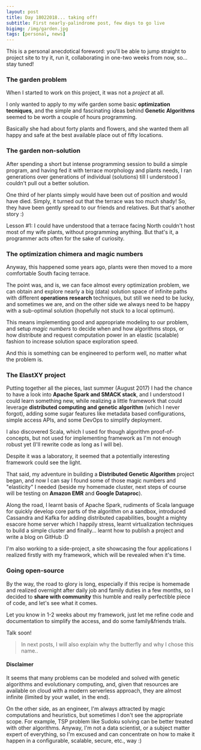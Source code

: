 ```yaml
---
layout: post
title: Day 18022018... taking off!
subtitle: First nearly-palindrome post, few days to go live
bigimg: /img/garden.jpg
tags: [personal, news]
---
```

This is a personal anecdotical foreword: you'll be able to jump straight to project site to try it, run it, collaborating in one-two weeks from now, so... stay tuned!

### The garden problem

When I started to work on this project, it was not a *project* at all.

I only wanted to apply to my wife garden some basic **optimization tecniques**, and the simple and fascinating ideas behind **Genetic Algorithms** seemed to be worth a couple of hours programming.

Basically she had about forty plants and flowers, and she wanted them all happy and safe at the best available place out of fifty locations.

### The garden non-solution

After spending a short but intense programming session to build a simple program, and having fed it with terrace morphology and plants needs, I ran generations over generations of individual (solutions) till I understood I couldn't pull out a better solution.

One third of her plants simply would have been out of position and would have died. Simply, it turned out that the terrace was too much shady! So, they have been gently spread to our friends and relatives. But that's another story :)

Lesson #1: I could have understood that a terrace facing North couldn't host most of my wife plants, without programming anything. But that's it, a programmer acts often for the sake of curiosity.

### The optimization chimera and magic numbers

Anyway, this happened some years ago, plants were then moved to a more comfortable South facing terrace.

The point was, and is, we can face almost every optimization problem, we can obtain and explore nearly a big (data) solution space of infinite paths with different **operations research** techniques, but still we need to be lucky, and sometimes we are, and on the other side we always need to be happy with a sub-optimal solution (hopefully not stuck to a local optimum).

This means implementing good and appropriate modeling to our problem, and setup *magic numbers* to decide when and how algorithms stops, or how distribute and request computation power in an elastic (scalable) fashion to increase solution space exploration speed.

And this is something can be engineered to perform well, no matter what the problem is.

### The ElastXY project

Putting together all the pieces, last summer (August 2017) I had the chance to have a look into **Apache Spark and SMACK stack**, and I understood I could learn something new, while realizing a little framework that could leverage **distributed computing and genetic algorithm** (which I never forgot), adding some sugar features like metadata based configurations, simple access APIs, and some DevOps to simplify deployment.

I also discovered Scala, which I used for though algorithm proof-of-concepts, but not used for implementing framework as I'm not enough robust yet (I'll rewrite code as long as I will be).

Despite it was a laboratory, it seemed that a potentially interesting framework could see the light.

That said, my adventure in building a **Distributed Genetic Algorithm** project began, and now I can say I found some of those magic numbers and "elasticity" I needed (beside my homemade cluster, next steps of course will be testing on **Amazon EMR** and **Google Dataproc**).

Along the road, I learnt basis of Apache Spark, rudiments of Scala language for quickly develop core parts of the algorithm on a sandbox, introduced Cassandra and Kafka for adding distributed capabilities, bought a mighty esacore home server which I happily stress, learnt virtualization techniques to build a simple cluster and finally... learnt how to publish a project and write a blog on GitHub :D

I'm also working to a side-project, a site showcasing the four applications I realized firstly with my framework, which will be revealed when it's time.

### Going open-source

By the way, the road to glory is long, especially if this recipe is homemade and realized overnight after daily job and family duties in a few months, so I decided to **share with community** this humble and really perfectible piece of code, and let's see what it comes.

Let you know in 1-2 weeks about my framework, just let me refine code and documentation to simplify the access, and do some family&friends trials.

Talk soon!

> In next posts, I will also explain why the butterfly and why I chose this name..

#### Disclaimer

It seems that many problems can be modeled and solved with genetic algorithms and evolutionary computing, and, given that resources are available on cloud with a modern serverless approach, they are almost infinite (limited by your wallet, in the end).

On the other side, as an engineer, I'm always attracted by magic computations and heuristics, but sometimes I don't see the appropriate scope. For example, TSP problem like Sudoku solving can be better treated with other algorithms.
Anyway, I'm not a data scientist, or a subject matter expert of everything, so I'm excused and can concentrate on how to make it happen in a configurable, scalable, secure, etc., way :)
